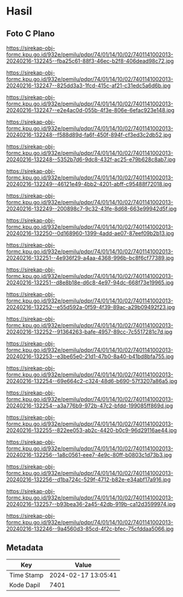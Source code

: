 # Hasil

## Foto C Plano

https://sirekap-obj-formc.kpu.go.id/932e/pemilu/pdpr/74/01/14/10/02/7401141002013-20240216-132245--fba25c61-88f3-46ec-b2f8-406dead98c72.jpg

https://sirekap-obj-formc.kpu.go.id/932e/pemilu/pdpr/74/01/14/10/02/7401141002013-20240216-132247--825dd3a3-1fcd-415c-af21-c31edc5a6d6b.jpg

https://sirekap-obj-formc.kpu.go.id/932e/pemilu/pdpr/74/01/14/10/02/7401141002013-20240216-132247--e2e4ac0d-055b-4f3e-806e-6efac923e148.jpg

https://sirekap-obj-formc.kpu.go.id/932e/pemilu/pdpr/74/01/14/10/02/7401141002013-20240216-132248--f588d89d-fa6f-450f-894f-cf3ed3c2db52.jpg

https://sirekap-obj-formc.kpu.go.id/932e/pemilu/pdpr/74/01/14/10/02/7401141002013-20240216-132248--5352b7d6-9dc8-432f-ac25-e79b628c8ab7.jpg

https://sirekap-obj-formc.kpu.go.id/932e/pemilu/pdpr/74/01/14/10/02/7401141002013-20240216-132249--46121e49-4bb2-4201-abff-c95488f72018.jpg

https://sirekap-obj-formc.kpu.go.id/932e/pemilu/pdpr/74/01/14/10/02/7401141002013-20240216-132249--200898c7-9c32-43fe-8d68-663e99942d5f.jpg

https://sirekap-obj-formc.kpu.go.id/932e/pemilu/pdpr/74/01/14/10/02/7401141002013-20240216-132250--0d168960-1399-4add-ae07-87eef09b2b13.jpg

https://sirekap-obj-formc.kpu.go.id/932e/pemilu/pdpr/74/01/14/10/02/7401141002013-20240216-132251--4e936f29-a4aa-4368-996b-bc8f6cf77389.jpg

https://sirekap-obj-formc.kpu.go.id/932e/pemilu/pdpr/74/01/14/10/02/7401141002013-20240216-132251--d8e8b18e-d6c8-4e97-94dc-668f73e19965.jpg

https://sirekap-obj-formc.kpu.go.id/932e/pemilu/pdpr/74/01/14/10/02/7401141002013-20240216-132252--e55d592a-0f59-4f39-89ac-a29b09492f23.jpg

https://sirekap-obj-formc.kpu.go.id/932e/pemilu/pdpr/74/01/14/10/02/7401141002013-20240216-132252--91364263-bafe-4957-89cc-7c5517281c7d.jpg

https://sirekap-obj-formc.kpu.go.id/932e/pemilu/pdpr/74/01/14/10/02/7401141002013-20240216-132253--e3be65e0-21d1-47b0-8a40-b41bd8bfa755.jpg

https://sirekap-obj-formc.kpu.go.id/932e/pemilu/pdpr/74/01/14/10/02/7401141002013-20240216-132254--69e664c2-c324-48d6-b690-57f3207a86a5.jpg

https://sirekap-obj-formc.kpu.go.id/932e/pemilu/pdpr/74/01/14/10/02/7401141002013-20240216-132254--a3a776b9-972b-47c2-bfdd-199085ff869d.jpg

https://sirekap-obj-formc.kpu.go.id/932e/pemilu/pdpr/74/01/14/10/02/7401141002013-20240216-132255--822ee053-ab2c-4420-b0c9-96d29116ae44.jpg

https://sirekap-obj-formc.kpu.go.id/932e/pemilu/pdpr/74/01/14/10/02/7401141002013-20240216-132256--1a8c0561-eee7-4e9c-80ff-b0803c1d73b3.jpg

https://sirekap-obj-formc.kpu.go.id/932e/pemilu/pdpr/74/01/14/10/02/7401141002013-20240216-132256--d1ba724c-529f-4712-b82e-e34abf17a916.jpg

https://sirekap-obj-formc.kpu.go.id/932e/pemilu/pdpr/74/01/14/10/02/7401141002013-20240216-132257--b93bea36-2a45-42db-919b-ca12d3599974.jpg

https://sirekap-obj-formc.kpu.go.id/932e/pemilu/pdpr/74/01/14/10/02/7401141002013-20240216-132246--9a4560d3-85cd-4f2c-bfec-75cfddaa5066.jpg


## Metadata

| Key        | Value               |
| ---------- | ------------------- |
| Time Stamp | 2024-02-17 13:05:41 |
| Kode Dapil | 7401                |



